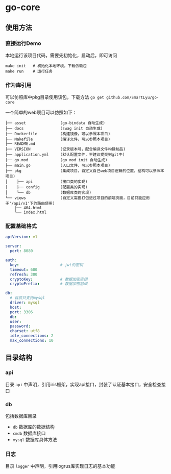 # go-core

## 使用方法

### 直接运行Demo

本地运行该项目代码，需要先初始化，启动后，即可访问

```shell
make init   # 初始化本地环境，下载依赖包
make run    # 运行任务
```

### 作为库引用

可以仿照库中pkg目录使用该包，下载方法 `go get github.com/SmartLyu/go-core`

一个简单的web项目可以仿照如下：

```
├── asset               (go-bindata 自动生成)
├── docs                (swag init 自动生成)
├── Dockerfile          (构建镜像，可以参照本项目)
├── Makefile            (编译文件，可以参照本项目)
├── README.md
├── VERSION             (记录版本号，配合编译文件构建制品)
├── application.yml     (默认配置文件，不建议提交到git中)
├── go.mod              (go mod init 自动生成)
├── main.go             (入口文件，可以参照本项目)
├── pkg                 (集成项目，自定义自己web项目逻辑的位置，结构可以参照本项目)
│    ├── api            (接口类的实现)
│    ├── config         (配置类的实现)
│    └── db             (数据库类的实现)
└── views               (自定义需要打包进过项目的前端页面，目前只能应用于'/api/v1'下的路由使用)
    ├── 404.html
    └── index.html
```

### 配置基础格式

```yaml
apiVersion: v1

server:
  port: 8080

auth:
  key:                  # jwt的密钥
  timeout: 600
  refresh: 300
  cryptoKey:            # 数据加密密钥
  cryptoPrefix:         # 数据加密前缀

db:
  # 目前只支持mysql
  driver: mysql
  host: 
  port: 3306
  db: 
  user: 
  password: 
  charset: utf8
  idle_connections: 2
  max_connections: 10
```

## 目录结构

### api

目录 `api` 中声明，引用iris框架，实现api接口，封装了认证基本接口，安全检查接口

### db

包括数据库目录
- `db` 数据库的数据结构
- `cmdb` 数据库接口
- `mysql` 数据库具体方法

### 日志

目录 `logger` 中声明，引用logrus库实现日志的基本功能
